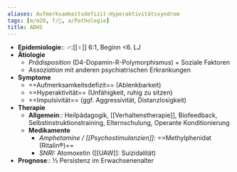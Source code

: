 ```yaml
---
aliases: Aufmerksamkeitsdefizit-Hyperaktivitätssyndrom
tags: [m/m20, f/💭, a/Pathologie]
title: ADHS
---
```

- **Epidemiologie**:: ♂:[[♀]] 6:1, Beginn <6. LJ
- **Ätiologie**
	- *Prädisposition* (D4-Dopamin-R-Polymorphismus) + Soziale Faktoren
	- *Assoziation* mit anderen psychiatrischen Erkrankungen
- **Symptome**
	- ==Aufmerksamkeitsdefizit== (Ablenkbarkeit)
	- ==Hyperaktivität== (Unfähigkeit, ruhig zu sitzen)
	- ==Impulsivität== (ggf. Aggressivität, Distanzlosigkeit)
- **Therapie**
	- **Allgemein**:: Heilpädagogik, [[Verhaltenstherapie]], Biofeedback, Selbstinstruktionstraining, Elternschulung, Operante Konditionierung
	- **Medikamente**
		- *Amphetamine / [[Psychostimulanzien]]:* ==Methylphenidat (Ritalin®)==
		- *SNRI:* Atomoxetin ([[UAW]]: Suizidalität)
- **Prognose**:: ⅓ Persistenz im Erwachsenenalter